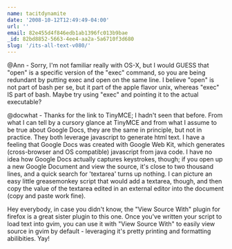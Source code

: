 ```yaml
---
name: tacitdynamite
date: '2008-10-12T12:49:49-04:00'
url: ''
email: 82e455d4f846edb1ab1396fc013b9bae
_id: 82bd8852-5663-4ee4-aa2a-5a6710f3d680
slug: '/its-all-text-v080/'
---
```


@Ann - Sorry, I'm not familiar really with OS-X, but I would GUESS that "open"
is a specific version of the "exec" command, so you are being redundant by
putting exec and open on the same line. I believe "open" is not part of bash
per se, but it part of the apple flavor unix, whereas "exec" IS part of bash.
Maybe try using "exec" and pointing it to the actual executable?

@docwhat - Thanks for the link to TinyMCE; I hadn't seen that before. From
what I can tell by a cursory glance at TinyMCE and from what I assume to be
true about Google Docs, they are the same in principle, but not in practice.
They both leverage javascript to generate html text. I have a feeling that
Google Docs was created with Google Web Kit, which generates (cross-browser
and OS compatible) javascript from java code. I have no idea how Google Docs
actually captures keystrokes, though; if you open up a new Google Document and
view the source, it's close to two thousand lines, and a quick search for
'textarea' turns up nothing. I can picture an easy little greasemonkey script
that would add a textarea, though, and then copy the value of the textarea
edited in an external editor into the document (copy and paste work fine).

Hey everybody, in case you didn't know, the "View Source With" plugin for
firefox is a great sister plugin to this one. Once you've written your script
to load text into gvim, you can use it with "View Source With" to easily view
source in gvim by default - leveraging it's pretty printing and formatting
abilibities. Yay!

